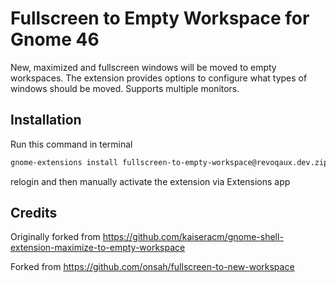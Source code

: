 # Fullscreen to Empty Workspace for Gnome 46
New, maximized and fullscreen windows will be moved to empty workspaces. The extension provides options to configure what types of windows should be moved. Supports multiple monitors.

## Installation
Run this command in terminal
```sh
gnome-extensions install fullscreen-to-empty-workspace@revoqaux.dev.zip
```
relogin and then manually activate the extension via Extensions app

## Credits
Originally forked from https://github.com/kaiseracm/gnome-shell-extension-maximize-to-empty-workspace

Forked from https://github.com/onsah/fullscreen-to-new-workspace
